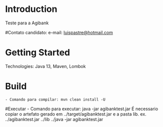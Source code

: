 # Introduction 
Teste para a Agibank

#Contato candidato:
 e-mail: luispastre@hotmail.com
 
# Getting Started
Technologies: Java 13, Maven, Lombok


# Build
	- Comando para compilar: mvn clean install -U

#Executar
	- Comando para executar: java -jar agibanktest.jar
		É necessario copiar o artefato gerado em ../target/agibanktest.jar e a pasta lib.
		ex.
			../agibanktest.jar
			../lib
			../java -jar agibanktest.jar